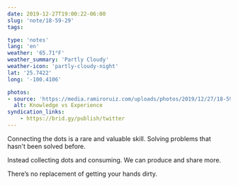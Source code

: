```yaml
---
date: 2019-12-27T19:00:22-06:00
slug: 'note/18-59-29'
tags:

type: 'notes'
lang: 'en'
weather: '65.71°F'
weather_summary: 'Partly Cloudy'
weather-icon: 'partly-cloudy-night'
lat: '25.7422'
long: '-100.4106'

photos:
- source: 'https://media.ramiroruiz.com/uploads/photos/2019/12/27/18-59-29/knowledge-vs-experience.txt'
  alt: Knowledge vs Experience
syndication_links:
    - https://brid.gy/publish/twitter
---
```

Connecting the dots is a rare and valuable skill. Solving problems that hasn't been solved before. 

Instead collecting dots and consuming. We can produce and share more.

There’s no replacement of getting your hands dirty.